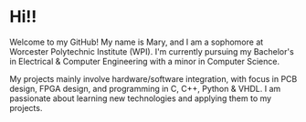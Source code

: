 # Hi!!
Welcome to my GitHub! My name is Mary, and I am a sophomore at Worcester Polytechnic Institute (WPI). I'm currently pursuing my Bachelor's in Electrical & Computer Engineering with a minor in Computer Science.

My projects mainly involve hardware/software integration, with focus in PCB design, FPGA design, and programming in C, C++, Python & VHDL. I am passionate about learning new technologies and applying them to my projects.
